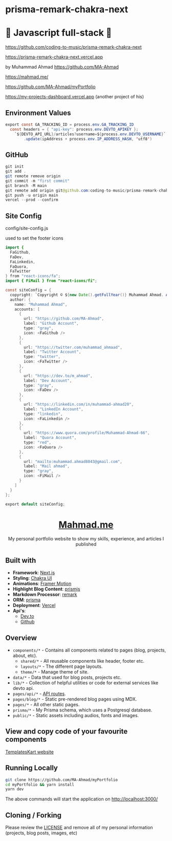 # prisma-remark-chakra-next

# 🚀 Javascript full-stack 🚀

https://github.com/coding-to-music/prisma-remark-chakra-next

https://prisma-remark-chakra-next.vercel.app

by Muhammad Ahmad https://github.com/MA-Ahmad

https://mahmad.me/

https://github.com/MA-Ahmad/myPortfolio

https://my-projects-dashboard.vercel.app (another project of his)

## Environment Values

```java
export const GA_TRACKING_ID = process.env.GA_TRACKING_ID
  const headers = { "api-key": process.env.DEVTO_APIKEY };
    `${DEVTO_API_URL}/articles?username=${process.env.DEVTO_USERNAME}`
        .update(ipAddress + process.env.IP_ADDRESS_HASH, 'utf8')
```

## GitHub

```java
git init
git add .
git remote remove origin
git commit -m "first commit"
git branch -M main
git remote add origin git@github.com:coding-to-music/prisma-remark-chakra-next.git
git push -u origin main
vercel --prod --confirm
```

## Site Config

config/site-config.js

used to set the footer icons

```java
import {
  FaGithub,
  FaDev,
  FaLinkedin,
  FaQuora,
  FaTwitter
} from "react-icons/fa";
import { FiMail } from "react-icons/fi";

const siteConfig = {
  copyright: `Copyright © ${new Date().getFullYear()} Muhammad Ahmad. All Rights Reserved.`,
  author: {
    name: "Muhammad Ahmad",
    accounts: [
      {
        url: "https://github.com/MA-Ahmad",
        label: "Github Account",
        type: "gray",
        icon: <FaGithub />
      },
      {
        url: "https://twitter.com/muhammad_ahmaad",
        label: "Twitter Account",
        type: "twitter",
        icon: <FaTwitter />
      },
      {
        url: "https://dev.to/m_ahmad",
        label: "Dev Account",
        type: "gray",
        icon: <FaDev />
      },
      {
        url: "https://linkedin.com/in/muhammad-ahmad20",
        label: "LinkedIn Account",
        type: "linkedin",
        icon: <FaLinkedin />
      },
      {
        url: "https://www.quora.com/profile/Muhammad-Ahmad-66",
        label: "Quora Account",
        type: "red",
        icon: <FaQuora />
      },
      {
        url: "mailto:muhammad.ahmad8043@gmail.com",
        label: "Mail ahmad",
        type: "gray",
        icon: <FiMail />
      }
    ]
  }
};

export default siteConfig;
```

<div align="center">
  <h1><a href="https://mahmad.me" target="_blank">Mahmad.me</a></h1>
  My personal portfolio website to show my skills, experience, and articles I published
</div>

## Built with

- **Framework**: [Next.js](https://nextjs.org/)
- **Styling**: [Chakra UI](https://chakra-ui.com/)
- **Animations**: [Framer Motion](https://www.framer.com/motion/)
- **Highlight Blog Content**: [prismjs](https://prismjs.com/)
- **Markdown Processor**: [remark](https://remark.js.org/)
- **ORM**: [prisma](https://www.prisma.io/)
- **Deployment**: [Vercel](https://vercel.com)
- **Api's**:
  - [Dev.to](https://dev.to/api)
  - [Github](https://api.github.com)

## Overview

- `components/*` - Contains all components related to pages (blog, projects, about, etc).
  - `shared/*` - All reusable components like header, footer etc.
  - `layouts/*` - The different page layouts.
  - `theme/*` - Manage theme of site.
- `data/*` - Data that used for blog posts, projects etc.
- `lib/*` - Collection of helpful utilities or code for external services like devto api.
- `pages/api/*` - [API routes](https://nextjs.org/docs/api-routes/introduction).
- `pages/blog/*` - Static pre-rendered blog pages using MDX.
- `pages/*` - All other static pages.
- `prisma/*` - My Prisma schema, which uses a Postgresql database.
- `public/*` - Static assets including audios, fonts and images.

## View and copy code of your favourite components

[TemplatesKart website](https://templateskart.com/projects/my-website)

## Running Locally

```sh
git clone https://github.com/MA-Ahmad/myPortfolio
cd myPortfolio && yarn install
yarn dev
```

The above commands will start the application on [http://localhost:3000/](http://localhost:3000)

<!-- ## Screens
### Home
![Home Screen](/public/assets/images/screens/home_page.png)
### Blog
![Skills Screen](/public/assets/images/screens/blog_page.png) -->

## Cloning / Forking

Please review the [LICENSE](LICENSE) and remove all of my personal information (projects, blog posts, images, etc)
